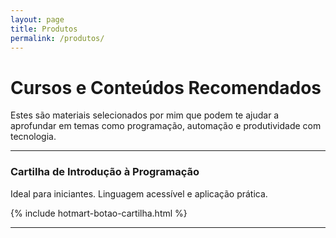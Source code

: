 ```yaml
---
layout: page
title: Produtos
permalink: /produtos/
---
```


# Cursos e Conteúdos Recomendados

Estes são materiais selecionados por mim que podem te ajudar a aprofundar em temas como programação, automação e produtividade com tecnologia.

---

### Cartilha de Introdução à Programação

Ideal para iniciantes. Linguagem acessível e aplicação prática.

{% include hotmart-botao-cartilha.html %}

---


